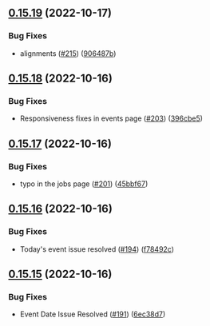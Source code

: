 ## [0.15.19](https://github.com/thecyberworld/thecyberhub.org/compare/v0.15.18...v0.15.19) (2022-10-17)


### Bug Fixes

* alignments ([#215](https://github.com/thecyberworld/thecyberhub.org/issues/215)) ([906487b](https://github.com/thecyberworld/thecyberhub.org/commit/906487b3f069c0ff6437f4ab0b9cb4a700dc2b52))



## [0.15.18](https://github.com/thecyberworld/thecyberhub.org/compare/v0.15.17...v0.15.18) (2022-10-16)


### Bug Fixes

* Responsiveness fixes in events page ([#203](https://github.com/thecyberworld/thecyberhub.org/issues/203)) ([396cbe5](https://github.com/thecyberworld/thecyberhub.org/commit/396cbe5cde6e605ec9ad3e7f671d1ac4a4429dc0))



## [0.15.17](https://github.com/thecyberworld/thecyberhub.org/compare/v0.15.16...v0.15.17) (2022-10-16)


### Bug Fixes

* typo in the jobs page ([#201](https://github.com/thecyberworld/thecyberhub.org/issues/201)) ([45bbf67](https://github.com/thecyberworld/thecyberhub.org/commit/45bbf674ea5c7b3958dc93e2ea4f2eb3a5af4afe))



## [0.15.16](https://github.com/thecyberworld/thecyberhub.org/compare/v0.15.15...v0.15.16) (2022-10-16)


### Bug Fixes

* Today's event issue resolved ([#194](https://github.com/thecyberworld/thecyberhub.org/issues/194)) ([f78492c](https://github.com/thecyberworld/thecyberhub.org/commit/f78492c8e8648f826879ea134ed340da9b4e2955))



## [0.15.15](https://github.com/thecyberworld/thecyberhub.org/compare/v0.15.14...v0.15.15) (2022-10-16)


### Bug Fixes

* Event Date Issue Resolved ([#191](https://github.com/thecyberworld/thecyberhub.org/issues/191)) ([6ec38d7](https://github.com/thecyberworld/thecyberhub.org/commit/6ec38d7d083d923ed7607bd24eaff1055e0d9d97))



